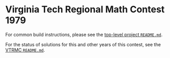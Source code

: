 # Virginia Tech Regional Math Contest 1979

For common build instructions, please see the [top-level project
`README.md`](../../../README.md).

For the status of solutions for this and other years of this contest, see the
[VTRMC `README.md`](../README.md).
